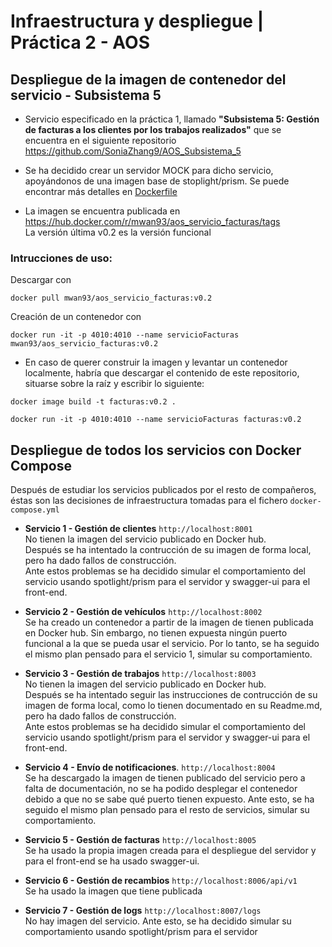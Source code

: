 # Infraestructura y despliegue | Práctica 2 - AOS
##  Despliegue de la imagen de contenedor del servicio - Subsistema 5
- Servicio especificado en la práctica 1, llamado **"Subsistema 5: Gestión de facturas a los clientes por los trabajos realizados"** que se encuentra en el siguiente repositorio https://github.com/SoniaZhang9/AOS_Subsistema_5 <br>

- Se ha decidido crear un servidor MOCK para dicho servicio, apoyándonos de una imagen base de stoplight/prism. Se puede encontrar más detalles en [Dockerfile](Dockerfile)

- La imagen se encuentra publicada en <br>
https://hub.docker.com/r/mwan93/aos_servicio_facturas/tags <br>
La versión última v0.2 es la versión funcional 

### Intrucciones de uso:
Descargar con 
```
docker pull mwan93/aos_servicio_facturas:v0.2
``` 
Creación de un contenedor con 
```
docker run -it -p 4010:4010 --name servicioFacturas mwan93/aos_servicio_facturas:v0.2
```

- En caso de querer construir la imagen y levantar un contenedor localmente, habría que descargar el contenido de este repositorio, situarse sobre la raíz y escribir lo siguiente:<br> 
```
docker image build -t facturas:v0.2 .
```

```
docker run -it -p 4010:4010 --name servicioFacturas facturas:v0.2
```

## Despliegue de todos los servicios con Docker Compose

Después de estudiar los servicios publicados por el resto de compañeros, éstas son las decisiones de infraestructura tomadas para el fichero `docker-compose.yml`

- **Servicio 1 - Gestión de clientes**  `http://localhost:8001` <br>
No tienen la imagen del servicio publicado en Docker hub. <br> 
Después se ha intentado la contrucción de su imagen de forma local, pero ha dado fallos de construcción.<br>
  Ante estos problemas se ha decidido simular el comportamiento del servicio usando spotlight/prism para el servidor y swagger-ui para el front-end.<br>
  
- **Servicio 2 - Gestión de vehículos** `http://localhost:8002` <br>
Se ha creado un contenedor a partir de la imagen de tienen publicada en Docker hub. Sin embargo, no tienen expuesta ningún puerto funcional a la que se pueda usar el servicio. Por lo tanto, se ha seguido el mismo plan pensado para el servicio 1, simular su comportamiento.

- **Servicio 3 - Gestión de trabajos**   `http://localhost:8003` <br>
  No tienen la imagen del servicio publicado en Docker hub. <br> Después se ha intentado seguir las instrucciones de contrucción de su imagen de forma local, como lo tienen documentado en su Readme.md, pero ha dado fallos de construcción.<br>
  Ante estos problemas se ha decidido simular el comportamiento del servicio usando spotlight/prism para el servidor y swagger-ui para el front-end.<br>
  
- **Servicio 4 - Envío de notificaciones**. `http://localhost:8004` <br>
Se ha descargado la imagen de tienen publicado del servicio pero a falta de documentación, no se ha podido desplegar el contenedor debido a que no se sabe qué puerto tienen expuesto. Ante esto, se ha seguido el mismo plan pensado para el resto de servicios, simular su comportamiento.

- **Servicio 5 - Gestión de facturas** `http://localhost:8005` <br>
Se ha usado la propia imagen creada para el despliegue del servidor y para el front-end se ha usado swagger-ui. 

- **Servicio 6 - Gestión de recambios** `http://localhost:8006/api/v1` <br>
Se ha usado la imagen que tiene publicada

- **Servicio 7 - Gestión de logs** `http://localhost:8007/logs` <br>
No hay imagen del servicio. Ante esto, se ha decidido simular su comportamiento usando spotlight/prism para el servidor<br>
